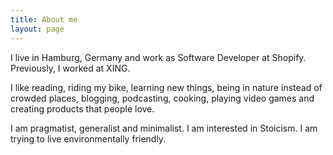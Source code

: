 ```yaml
---
title: About me
layout: page
---
```


I live in Hamburg, Germany and work as Software Developer at Shopify. Previously, I worked at XING.

I like reading, riding my bike, learning new things, being in nature instead of crowded places, blogging, podcasting, cooking, playing video games and creating products that people love. 


I am pragmatist, generalist and minimalist. I am interested in Stoicism. I am trying to live environmentally friendly.